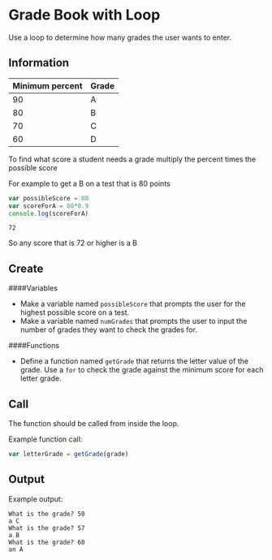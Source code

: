 # Grade Book with Loop

Use a loop to determine how many grades the user wants to enter.

## Information

Minimum percent | Grade
----|-----
90|A
80|B
70|C
60|D

To find what score a student needs a grade multiply the percent times the
possible score

For example to get a B on a test that is 80 points
```js
var possibleScore = 80
var scoreForA = 80*0.9
console.log(scoreForA)
```
```
72
```
So any score that is 72 or higher is a B
## Create

####Variables
- Make a variable named `possibleScore` that prompts the user for the highest possible score on a test.
- Make a variable named `numGrades` that prompts the user to input the number of
grades they want to check the grades for.

####Functions
- Define a function named `getGrade` that returns the letter value of the grade.
Use a `for` to check the grade against the minimum score for each letter grade.

## Call
The function should be called from inside the loop.

Example function call:
```js
var letterGrade = getGrade(grade)
```

## Output
Example output:
```
What is the grade? 50
a C
What is the grade? 57
a B
What is the grade? 60
an A
```
